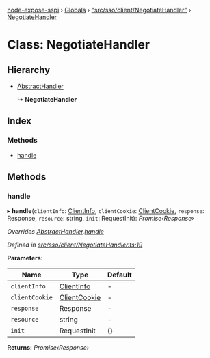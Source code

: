[node-expose-sspi](../README.md) › [Globals](../globals.md) › ["src/sso/client/NegotiateHandler"](../modules/_src_sso_client_negotiatehandler_.md) › [NegotiateHandler](_src_sso_client_negotiatehandler_.negotiatehandler.md)

# Class: NegotiateHandler

## Hierarchy

* [AbstractHandler](_src_sso_client_abstracthandler_.abstracthandler.md)

  ↳ **NegotiateHandler**

## Index

### Methods

* [handle](_src_sso_client_negotiatehandler_.negotiatehandler.md#handle)

## Methods

###  handle

▸ **handle**(`clientInfo`: [ClientInfo](_src_sso_client_clientinfo_.clientinfo.md), `clientCookie`: [ClientCookie](_src_sso_client_clientcookie_.clientcookie.md), `response`: Response, `resource`: string, `init`: RequestInit): *Promise‹Response›*

*Overrides [AbstractHandler](_src_sso_client_abstracthandler_.abstracthandler.md).[handle](_src_sso_client_abstracthandler_.abstracthandler.md#abstract-handle)*

*Defined in [src/sso/client/NegotiateHandler.ts:19](https://github.com/jlguenego/node-expose-sspi/blob/927f02c/src/sso/client/NegotiateHandler.ts#L19)*

**Parameters:**

Name | Type | Default |
------ | ------ | ------ |
`clientInfo` | [ClientInfo](_src_sso_client_clientinfo_.clientinfo.md) | - |
`clientCookie` | [ClientCookie](_src_sso_client_clientcookie_.clientcookie.md) | - |
`response` | Response | - |
`resource` | string | - |
`init` | RequestInit | {} |

**Returns:** *Promise‹Response›*
